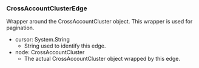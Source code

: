 ### CrossAccountClusterEdge
Wrapper around the CrossAccountCluster object. This wrapper is used for pagination.

- cursor: System.String
  - String used to identify this edge.
- node: CrossAccountCluster
  - The actual CrossAccountCluster object wrapped by this edge.

